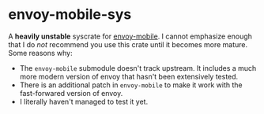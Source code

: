 # envoy-mobile-sys

A **heavily unstable** syscrate for [envoy-mobile](https://github.com/envoyproxy/envoy-mobile).
I cannot emphasize enough that I do _not_ recommend you use this crate until it becomes more
mature. Some reasons why:

* The `envoy-mobile` submodule doesn't track upstream. It includes a much more modern version of
  envoy that hasn't been extensively tested.
* There is an additional patch in `envoy-mobile` to make it work with the fast-forwared version of
  envoy.
* I literally haven't managed to test it yet.
